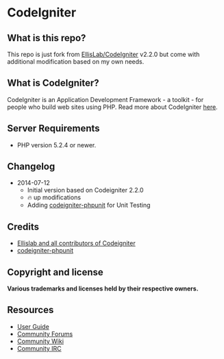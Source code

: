 # CodeIgniter

## What is this repo?

This repo is just fork from [EllisLab/CodeIgniter](https://github.com/EllisLab/CodeIgniter) v2.2.0 but come with additional modification based on my own needs.

## What is CodeIgniter?

CodeIgniter is an Application Development Framework - a toolkit - for people who build web sites using PHP. Read more about CodeIgniter [here](http://ellislab.com/codeignite).

## Server Requirements

- PHP version 5.2.4 or newer.

## Changelog

* 2014-07-12
  * Initial version based on Codeigniter 2.2.0
  * :fire: up modifications
  * Adding [codeigniter-phpunit](https://github.com/fmalk/codeigniter-phpunit) for Unit Testing

## Credits

- [Ellislab and all contributors of Codeigniter](https://github.com/EllisLab/CodeIgniter)
- [codeigniter-phpunit](https://github.com/fmalk/codeigniter-phpunit)

## Copyright and license

**Various trademarks and licenses held by their respective owners.**

## Resources

- [User Guide](http://ellislab.com/codeigniter/user_guide/)
- [Community Forums](http://ellislab.com/forums/)
- [Community Wiki](https://github.com/EllisLab/CodeIgniter/wiki/)
- [Community IRC](http://ellislab.com/codeigniter/irc)
